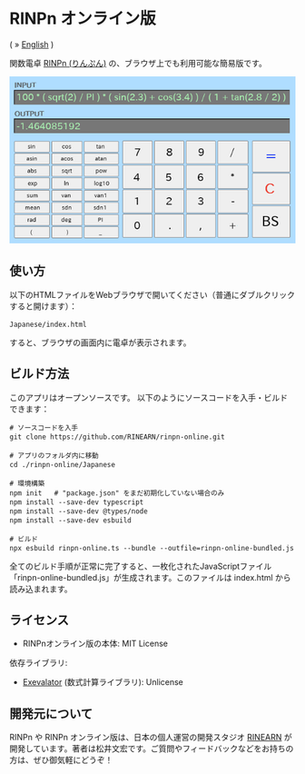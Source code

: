 # RINPn オンライン版

( &raquo; [English](./README.md) )


関数電卓 [RINPn (りんぷん)](https://github.com/RINEARN/rinpn) の、ブラウザ上でも利用可能な簡易版です。

![Screen](./screen.png)


## 使い方

以下のHTMLファイルをWebブラウザで開いてください（普通にダブルクリックすると開けます）：

    Japanese/index.html

すると、ブラウザの画面内に電卓が表示されます。


## ビルド方法

このアプリはオープンソースです。
以下のようにソースコードを入手・ビルドできます：

    # ソースコードを入手
    git clone https://github.com/RINEARN/rinpn-online.git

    # アプリのフォルダ内に移動
    cd ./rinpn-online/Japanese

    # 環境構築
    npm init   # "package.json" をまだ初期化していない場合のみ
    npm install --save-dev typescript
    npm install --save-dev @types/node 
    npm install --save-dev esbuild

    # ビルド
    npx esbuild rinpn-online.ts --bundle --outfile=rinpn-online-bundled.js

全てのビルド手順が正常に完了すると、一枚化されたJavaScriptファイル「rinpn-online-bundled.js」が生成されます。このファイルは index.html から読み込まれます。


## ライセンス

* RINPnオンライン版の本体: MIT License

依存ライブラリ: 

* [Exevalator](https://github.com/RINEARN/exevalator) (数式計算ライブラリ): Unlicense


## 開発元について

RINPn や RINPn オンライン版は、日本の個人運営の開発スタジオ [RINEARN](https://www.rinearn.com/) が開発しています。著者は松井文宏です。ご質問やフィードバックなどをお持ちの方は、ぜひ御気軽にどうぞ！

